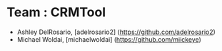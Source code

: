 # Team : CRMTool

* Ashley DelRosario, [adelrosario2] (https://github.com/adelrosario2)
* Michael Woldai, [michaelwoldai] (https://github.com/miickeye)